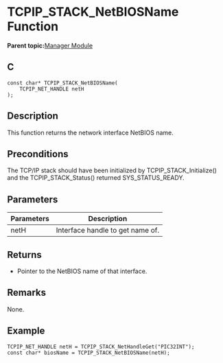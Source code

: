 # TCPIP\_STACK\_NetBIOSName Function

**Parent topic:**[Manager Module](GUID-B37C4F4C-DC2D-48D9-9909-AACBA987B57A.md)

## C

```
const char* TCPIP_STACK_NetBIOSName(
    TCPIP_NET_HANDLE netH
);
```

## Description

This function returns the network interface NetBIOS name.

## Preconditions

The TCP/IP stack should have been initialized by TCPIP\_STACK\_Initialize\(\) and the TCPIP\_STACK\_Status\(\) returned SYS\_STATUS\_READY.

## Parameters

|Parameters|Description|
|----------|-----------|
|netH|Interface handle to get name of.|

## Returns

-   Pointer to the NetBIOS name of that interface.


## Remarks

None.

## Example

```
TCPIP_NET_HANDLE netH = TCPIP_STACK_NetHandleGet("PIC32INT");
const char* biosName = TCPIP_STACK_NetBIOSName(netH);
```

